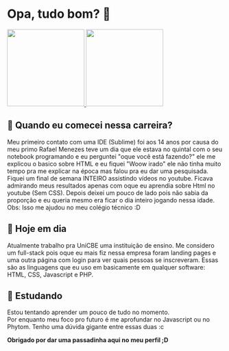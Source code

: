 # Opa, tudo bom? 👋
<div>
  <a href="#">
  <img height="180em" src="https://github-readme-stats.vercel.app/api?username=JeannFelipe&show_icons=true&theme=tokyonight&icon_color=white"/>
  <img height="180em" src="https://github-readme-stats.vercel.app/api/top-langs/?username=JeannFelipe&layout=compact&theme=tokyonight"/>
  </a>
</div>

## 💬 Quando eu comecei nessa carreira?
Meu primeiro contato com uma IDE (Sublime) foi aos 14 anos por causa do meu primo Rafael Menezes teve um dia que ele estava no quintal com o seu notebook programando e eu perguntei "oque você está fazendo?" ele me explicou o basico sobre HTML e eu fiquei "Woow irado" ele não tinha muito tempo pra me explicar na época mas falou pra eu dar uma pesquisada. Fiquei um final de semana INTEIRO assistindo vídeos no youtube. Ficava admirando meus resultados apenas com oque eu aprendia sobre Html no youtube (Sem CSS). Depois deixei um pouco de lado pois não sabia da proporção e eu queria mesmo era ficar o dia inteiro jogando nessa idade. 
<br/>Obs: Isso me ajudou no meu colégio técnico :D
## 🔭 Hoje em dia
Atualmente trabalho pra UniCBE uma instituição de ensino. Me considero um full-stack pois oque eu mais fiz nessa empresa foram landing pages e uma outra página com login para ver quais pessoas se inscreveram. Essas são as linguagens que eu uso em basicamente em qualquer software: HTML, CSS, Javascript e PHP.
## 🌱 Estudando
Estou tentando aprender um pouco de tudo no momento.
<br/>
Por enquanto meu foco pro futuro é me aprofundar no Javascript ou no Phytom. Tenho uma dúvida gigante entre essas duas :c



<b>Obrigado por dar uma passadinha aqui no meu perfil ;D</b>
